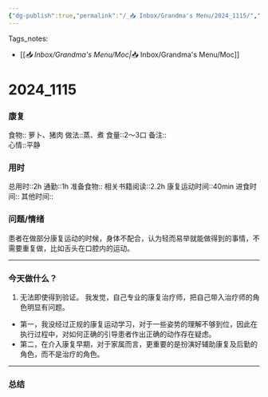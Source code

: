 ```yaml
---
{"dg-publish":true,"permalink":"/_📥 Inbox/Grandma's Menu/2024_1115/","tags":["🏥","#养老院"]}
---
```


 Tags_notes:
 - [[_📥 Inbox/Grandma's Menu/Moc\|_📥 Inbox/Grandma's Menu/Moc]]
# 2024_1115
### 康复
食物:: 萝卜、猪肉
做法::蒸、煮
食量::2～3口
备注::  
心情::平静

### 用时
总用时::2h
通勤::1h
准备食物::
相关书籍阅读::2.2h
康复运动时间::40min
进食时间::
其他时间::
### 问题/情绪
患者在做部分康复运动的时候，身体不配合，认为轻而易举就能做得到的事情，不需要重复做，比如舌头在口腔内的运动。
___
### 今天做什么？
1. 无法即使得到验证。
我发觉，自己专业的康复治疗师，把自己带入治疗师的角色明显有问题。
- 第一，我没经过正规的康复运动学习，对于一些姿势的理解不够到位，因此在执行过程中，对如何正确的引导患者作出正确的动作存在疑虑。
- 第二，在介入康复早期，对于家属而言，更重要的是扮演好辅助康复及后勤的角色，而不是治疗的角色。
---
### 总结
